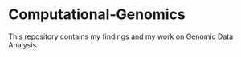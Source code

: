 # Computational-Genomics
This repository contains my  findings and my work on Genomic Data Analysis
